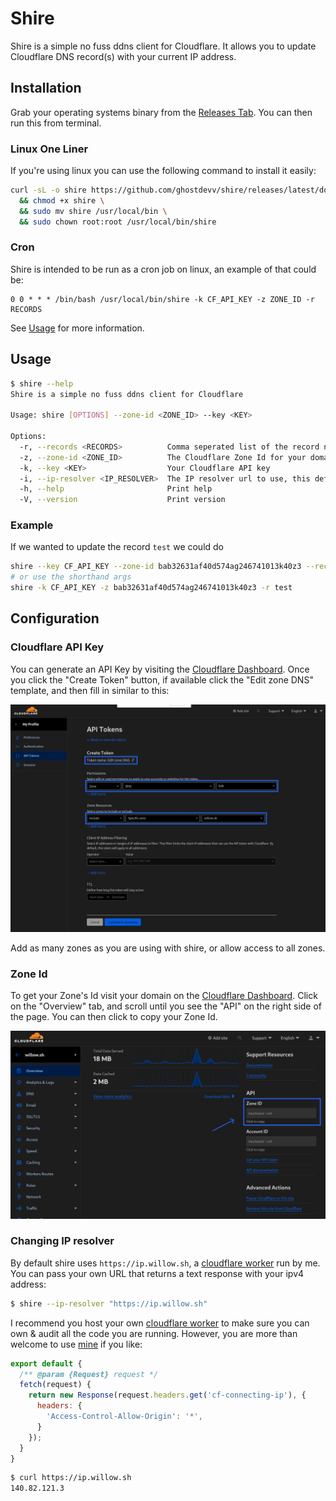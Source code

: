 # Shire

Shire is a simple no fuss ddns client for Cloudflare. It allows you to update Cloudflare DNS record(s) with your current IP address.

## Installation

Grab your operating systems binary from the [Releases Tab](https://github.com/ghostdevv/shire/releases). You can then run this from terminal.

### Linux One Liner

If you're using linux you can use the following command to install it easily:

```bash
curl -sL -o shire https://github.com/ghostdevv/shire/releases/latest/download/shire-linux-amd64 \
  && chmod +x shire \
  && sudo mv shire /usr/local/bin \
  && sudo chown root:root /usr/local/bin/shire
```

### Cron

Shire is intended to be run as a cron job on linux, an example of that could be:

```
0 0 * * * /bin/bash /usr/local/bin/shire -k CF_API_KEY -z ZONE_ID -r RECORDS
```

See [Usage](#usage) for more information.

## Usage

```bash
$ shire --help
Shire is a simple no fuss ddns client for Cloudflare

Usage: shire [OPTIONS] --zone-id <ZONE_ID> --key <KEY>

Options:
  -r, --records <RECORDS>          Comma seperated list of the record names to update
  -z, --zone-id <ZONE_ID>          The Cloudflare Zone Id for your domain
  -k, --key <KEY>                  Your Cloudflare API key
  -i, --ip-resolver <IP_RESOLVER>  The IP resolver url to use, this defaults to ip.willow.sh [default: https://ip.willow.sh]
  -h, --help                       Print help
  -V, --version                    Print version
```

### Example

If we wanted to update the record `test` we could do

```bash
shire --key CF_API_KEY --zone-id bab32631af40d574ag246741013k40z3 --records test
# or use the shorthand args
shire -k CF_API_KEY -z bab32631af40d574ag246741013k40z3 -r test
```

## Configuration

### Cloudflare API Key

You can generate an API Key by visiting the [Cloudflare Dashboard](https://dash.cloudflare.com/profile/api-tokens). Once you click the "Create Token" button, if available click the "Edit zone DNS" template, and then fill in similar to this:

![](./.github/cloudflare-api-key.webp)

Add as many zones as you are using with shire, or allow access to all zones. 

### Zone Id

To get your Zone's Id visit your domain on the [Cloudflare Dashboard](https://dash.cloudflare.com?to=/:account/:zone). Click on the "Overview" tab, and scroll until you see the "API" on the right side of the page. You can then click to copy your Zone Id.

![](./.github/zone-id.webp)

### Changing IP resolver

By default shire uses `https://ip.willow.sh`, a [cloudflare worker](https://workers.cloudflare.com/) run by me. You can pass your own URL that returns a text response with your ipv4 address:

```bash
$ shire --ip-resolver "https://ip.willow.sh"
```

I recommend you host your own [cloudflare worker](https://workers.cloudflare.com/) to make sure you can own & audit all the code you are running. However, you are more than welcome to use [mine](https://ip.willow.sh) if you like:

```js
export default {
  /** @param {Request} request */
  fetch(request) {
    return new Response(request.headers.get('cf-connecting-ip'), {
      headers: {
        'Access-Control-Allow-Origin': '*',
      }
    });
  }
}
```

```bash
$ curl https://ip.willow.sh
140.82.121.3
```